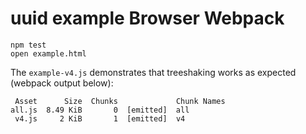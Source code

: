 # uuid example Browser Webpack

```
npm test
open example.html
```

The `example-v4.js` demonstrates that treeshaking works as expected (webpack output below):

```
 Asset      Size  Chunks             Chunk Names
all.js  8.49 KiB       0  [emitted]  all
 v4.js     2 KiB       1  [emitted]  v4
```
